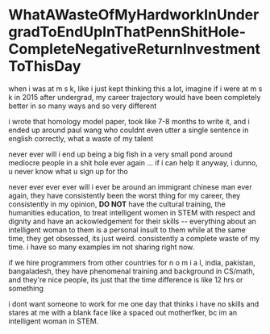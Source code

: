# WhatAWasteOfMyHardworkInUndergradToEndUpInThatPennShitHole-CompleteNegativeReturnInvestmentToThisDay

when i was at m s k, like i just kept thinking this a lot, imagine if i were at m s k in 2015 after undergrad, my career trajectory would have been completely better in so many ways and so very different

i wrote that homology model paper, took like 7-8 months to write it, and i ended up around paul wang who couldnt even utter a single sentence in english correctly, what a waste of my talent

never ever will i end up being a big fish in a very small pond around mediocre people in a shit hole ever again ... if i can help it anyway, i dunno, u never know what u sign up for tho

never ever ever ever will i ever be around an immigrant chinese man ever again, they have consistently been the worst thing for my career, they consistently in my opinion, **DO NOT** have the cultural training, the humanities education, to treat intelligent women in STEM with respect and dignity and have an ackowledgement for their skills -- everything about an intelligent woman to them is a personal insult to them while at the same time, they get obsessed, its just weird. consistently a complete waste of my time. i have so many examples im not sharing right now.

if we hire programmers from other countries for n o m i a l, india, pakistan, bangaladesh, they have phenomenal training and background in CS/math, and they're nice people, its just that the time difference is like 12 hrs or something

i dont want someone to work for me one day that thinks i have no skills and stares at me with a blank face like a spaced out motherfker, bc im an intelligent woman in STEM.
